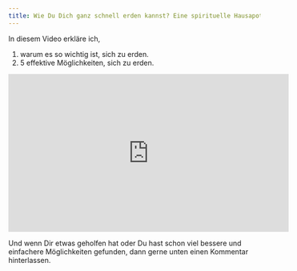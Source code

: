 ```yaml
---
title: Wie Du Dich ganz schnell erden kannst? Eine spirituelle Hausapotheke Teil 1
---
```

In diesem Video erkläre ich, 
1. warum es so wichtig ist, sich zu erden. 
2. 5 effektive Möglichkeiten, sich zu erden. 

<iframe width="560" height="315" src="https://www.youtube.com/embed/Loi2N6tWYu8" frameborder="0" allow="accelerometer; autoplay; encrypted-media; gyroscope; picture-in-picture" allowfullscreen></iframe>

Und wenn Dir etwas geholfen hat oder Du hast schon viel bessere und einfachere Möglichkeiten gefunden, dann gerne unten einen Kommentar hinterlassen.
